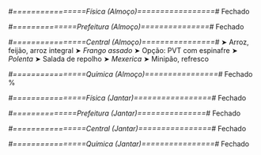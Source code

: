 
*#================Física (Almoço)=================#*
Fechado

*#==============Prefeitura (Almoço)===============#*
Fechado

*#================Central (Almoço)================#*
➤ Arroz, feijão, arroz integral
➤ *Frango assado*
➤ Opção: PVT com espinafre
➤ *Polenta*
➤ Salada de repolho
➤ *Mexerica*
➤ Minipão, refresco

*#================Química (Almoço)================#*
Fechado
%

*#================Física (Jantar)=================#*
Fechado

*#==============Prefeitura (Jantar)===============#*
Fechado

*#================Central (Jantar)================#*
Fechado

*#================Química (Jantar)================#*
Fechado
